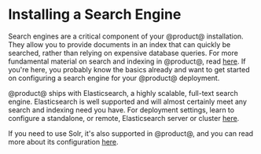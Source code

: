 # Installing a Search Engine [](id=installing-a-search-engine)

Search engines are a critical component of your @product@ installation. They allow
you to provide documents in an index that can quickly be searched, rather than
relying on expensive database queries. For more fundamental material on search
and indexing in @product@, read
[here](/develop/tutorials/-/knowledge_base/7-0/introduction-to-liferay-search).
If you're here, you probably know the basics already and want to get started on
configuring a search engine for your @product@ deployment. 

@product@ ships with Elasticsearch, a highly scalable, full-text search engine.
Elasticsearch is well supported and will almost certainly meet any search and
indexing need you have. For deployment settings, learn to configure a
standalone, or remote, Elasticsearch server or cluster
[here](/discover/deployment/-/knowledge_base/7-0/configuring-elasticsearch-for-liferay-0).

If you need to use Solr, it's also supported in @product@, and you can read more
about its configuration [here](/discover/deployment/-/knowledge_base/7-0/using-solr).

